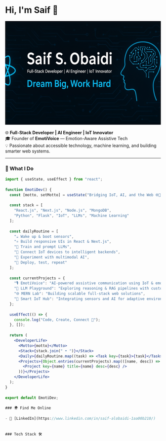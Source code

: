 # Hi, I'm Saif 👋  

![banner](https://github.com/Saifobai/Saifobai/blob/main/ProfileGitHub.png)  

🌐 **Full-Stack Developer | AI Engineer | IoT Innovator**  
🎓 Founder of **EmotiVoice** — Emotion-Aware Assistive Tech  
💡 Passionate about accessible technology, machine learning, and building smarter web systems.  

---

### 🧠 What I Do  
```jsx
import { useState, useEffect } from "react";

function EmotiDev() {
  const [motto, setMotto] = useState("Bridging IoT, AI, and the Web 🌐🤖❤️");

  const stack = [
    "React.js", "Next.js", "Node.js", "MongoDB", 
    "Python", "Flask", "IoT", "LLMs", "Machine Learning"
  ];

  const dailyRoutine = [
    "☕ Wake up & boot sensors",
    "⚛️ Build responsive UIs in React & Next.js",
    "🧠 Train and prompt LLMs",
    "📡 Connect IoT devices to intelligent backends",
    "💬 Experiment with multimodal AI",
    "🚀 Deploy, test, repeat"
  ];

  const currentProjects = {
    "🎙️ EmotiVoice": "AI-powered assistive communication using IoT & emotion recognition",
    "🤖 LLM Playground": "Exploring reasoning & RAG pipelines with custom prompts",
    "🌐 MERN Lab": "Building scalable full-stack web solutions",
    "📡 Smart IoT Hub": "Integrating sensors and AI for adaptive environments"
  };

  useEffect(() => {
    console.log("Code, Create, Connect 🔁");
  }, []);

  return (
    <DeveloperLife>
      <Motto>{motto}</Motto>
      <Stack>{stack.join(" • ")}</Stack>
      <Daily>{dailyRoutine.map((task) => <Task key={task}>{task}</Task>)}</Daily>
      <Projects>{Object.entries(currentProjects).map(([name, desc]) => (
        <Project key={name} title={name} desc={desc} />
      ))}</Projects>
    </DeveloperLife>
  );
}

export default EmotiDev;

### 🌍 Find Me Online

- 💼 [LinkedIn](https://www.linkedin.com/in/saif-alobaidi-1aa00b210/)


### Tech Stack 🛠️
